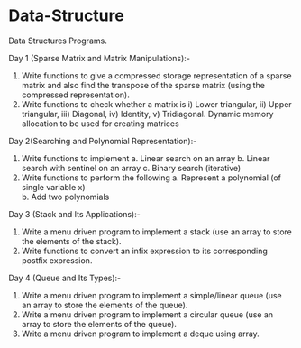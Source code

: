 # Data-Structure
Data Structures Programs.

Day 1 (Sparse Matrix and Matrix Manipulations):-

  1. Write functions to give a compressed storage representation of a sparse matrix and also find the
     transpose of the sparse matrix (using the compressed representation).
  2. Write functions to check whether a matrix is i) Lower triangular, ii) Upper triangular, iii) Diagonal,
     iv) Identity, v) Tridiagonal. Dynamic memory allocation to be used for creating matrices

Day 2(Searching and Polynomial Representation):-

  1. Write functions to implement
      a. Linear search on an array
      b. Linear search with sentinel on an array
      c. Binary search (iterative)
  2. Write functions to perform the following
      a. Represent a polynomial (of single variable x)    
      b. Add two polynomials
  
Day 3 (Stack and Its Applications):-
  
  1. Write a menu driven program to implement a stack (use an array to store the elements of the stack).
  2. Write functions to convert an infix expression to its corresponding postfix expression.
  
Day 4 (Queue and Its Types):-
  
  1. Write a menu driven program to implement a simple/linear queue (use an array to store the elements of the queue).
  2. Write a menu driven program to implement a circular queue (use an array to store the elements of the queue).
  3. Write a menu driven program to implement a deque using array.
  

